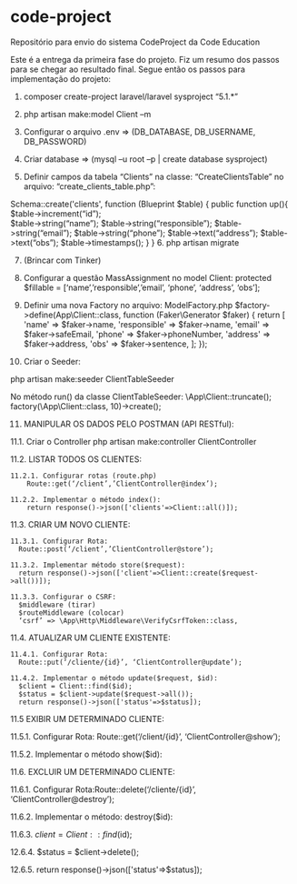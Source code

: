 # code-project
Repositório para envio do sistema CodeProject da Code Education

Este é a entrega da primeira fase do projeto.
Fiz um resumo dos passos para se chegar ao resultado final.
Segue então os passos para implementação do projeto:

1.	composer create-project laravel/laravel sysproject “5.1.*”

2.	php artisan make:model Client –m

3.	Configurar o arquivo .env => (DB_DATABASE, DB_USERNAME, DB_PASSWORD)

4.	Criar database => (mysql –u root –p | create database sysproject)

5.	Definir campos da tabela “Clients” na classe: “CreateClientsTable” no arquivo: “create_clients_table.php”:

Schema::create('clients', function (Blueprint $table) {
  public function up(){
    $table->increment(“id”);      
    $table->string(“name”);
    $table->string(“responsible”);
    $table->string(“email”);
    $table->string(“phone”);
    $table->text(“address”);
    $table->text(“obs”);
    $table->timestamps();
  }
}
6.	php artisan migrate

7.	(Brincar com Tinker)

8.	Configurar a questão MassAssignment no model Client: 
protected $fillable = [‘name’,’responsible’,’email’, ‘phone’, ‘address’, ‘obs’];

9.	Definir uma nova Factory no arquivo: ModelFactory.php
$factory->define(App\Client::class, function (Faker\Generator $faker) {
    return [
        'name' => $faker->name,
        'responsible' => $faker->name,
        'email' => $faker->safeEmail,
        'phone' => $faker->phoneNumber,
        'address' => $faker->address,
        'obs'	=> $faker->sentence,
    ];
});

10.	Criar o Seeder:

php artisan make:seeder ClientTableSeeder

No método run() da classe ClientTableSeeder:
\App\Client::truncate();
        factory(\App\Client::class, 10)->create();

11.	MANIPULAR OS DADOS PELO POSTMAN (API RESTful):

  11.1.	Criar o Controller
      php artisan make:controller ClientController
  
  11.2.	 LISTAR TODOS OS CLIENTES:
    
    11.2.1.	Configurar rotas (route.php)
        Route::get(‘/client’,’ClientController@index’);
    
    11.2.2.	Implementar o método index(): 
        return response()->json(['clients'=>Client::all()]);

  11.3.	CRIAR UM NOVO CLIENTE:
    
    11.3.1.	Configurar Rota: 
      Route::post(‘/client’,’ClientController@store’);    
    
    11.3.2.	Implementar método store($request): 
      return response()->json(['client'=>Client::create($request->all())]);
    
    11.3.3.	Configurar o CSRF:
      $middleware (tirar)
      $routeMiddleware (colocar)
      ‘csrf’ => \App\Http\Middleware\VerifyCsrfToken::class,

  11.4.	ATUALIZAR UM CLIENTE EXISTENTE:
    
    11.4.1.	Configurar Rota:
      Route::put(‘/cliente/{id}’, ‘ClientController@update’);
      
    11.4.2.	Implementar o método update($request, $id): 
      $client = Client::find($id);
      $status = $client->update($request->all());
      return response()->json(['status'=>$status]);

  11.5	EXIBIR UM DETERMINADO CLIENTE:
   
   11.5.1.	Configurar Rota: Route::get(‘/client/{id}’, ‘ClientController@show’);
   
   11.5.2.	Implementar o método show($id): 
    
  11.6.	EXCLUIR UM DETERMINADO CLIENTE:
   
   11.6.1. Configurar Rota:Route::delete(‘/cliente/{id}’, ‘ClientController@destroy’);
   
   11.6.2.	Implementar o método: destroy($id):
   
   11.6.3.	$client = Client::find($id);
   
   12.6.4.	$status = $client->delete();
   
   12.6.5.	return response()->json(['status'=>$status]);
